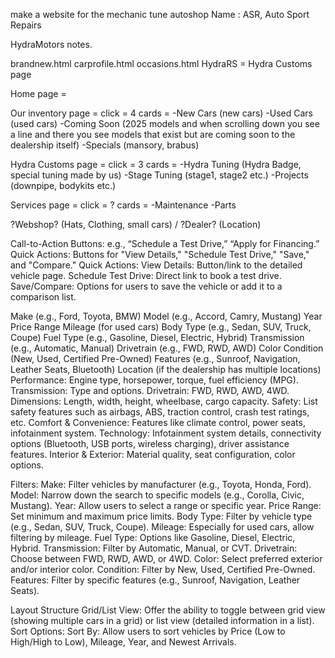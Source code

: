 make a website for the mechanic tune autoshop
Name : ASR, Auto Sport Repairs

HydraMotors notes.

brandnew.html
carprofile.html
occasions.html
HydraRS = Hydra Customs page

Home page = 

Our inventory page = click = 4 cards =
 -New Cars (new cars)
 -Used Cars (used cars)
 -Coming Soon (2025 models and when scrolling down you see a line and there you see models that exist but are coming soon to the dealership itself)
 -Specials (mansory, brabus)

Hydra Customs page = click = 3 cards =
 -Hydra Tuning (Hydra Badge, special tuning made by us)
 -Stage Tuning (stage1, stage2 etc.)
 -Projects (downpipe, bodykits etc.)

Services page = click = ? cards = 
 -Maintenance
 -Parts

?Webshop? (Hats, Clothing, small cars) / ?Dealer? (Location)

Call-to-Action Buttons: e.g., “Schedule a Test Drive,” “Apply for Financing.”
Quick Actions: Buttons for "View Details," "Schedule Test Drive," "Save," and "Compare."
Quick Actions:
View Details: Button/link to the detailed vehicle page.
Schedule Test Drive: Direct link to book a test drive.
Save/Compare: Options for users to save the vehicle or add it to a comparison list.

Make (e.g., Ford, Toyota, BMW)
Model (e.g., Accord, Camry, Mustang)
Year
Price Range
Mileage (for used cars)
Body Type (e.g., Sedan, SUV, Truck, Coupe)
Fuel Type (e.g., Gasoline, Diesel, Electric, Hybrid)
Transmission (e.g., Automatic, Manual)
Drivetrain (e.g., FWD, RWD, AWD)
Color
Condition (New, Used, Certified Pre-Owned)
Features (e.g., Sunroof, Navigation, Leather Seats, Bluetooth)
Location (if the dealership has multiple locations)
Performance: Engine type, horsepower, torque, fuel efficiency (MPG).
Transmission: Type and options.
Drivetrain: FWD, RWD, AWD, 4WD.
Dimensions: Length, width, height, wheelbase, cargo capacity.
Safety: List safety features such as airbags, ABS, traction control, crash test ratings, etc.
Comfort & Convenience: Features like climate control, power seats, infotainment system.
Technology: Infotainment system details, connectivity options (Bluetooth, USB ports, wireless charging), driver assistance features.
Interior & Exterior: Material quality, seat configuration, color options.

Filters:
Make: Filter vehicles by manufacturer (e.g., Toyota, Honda, Ford).
Model: Narrow down the search to specific models (e.g., Corolla, Civic, Mustang).
Year: Allow users to select a range or specific year.
Price Range: Set minimum and maximum price limits.
Body Type: Filter by vehicle type (e.g., Sedan, SUV, Truck, Coupe).
Mileage: Especially for used cars, allow filtering by mileage.
Fuel Type: Options like Gasoline, Diesel, Electric, Hybrid.
Transmission: Filter by Automatic, Manual, or CVT.
Drivetrain: Choose between FWD, RWD, AWD, or 4WD.
Color: Select preferred exterior and/or interior color.
Condition: Filter by New, Used, Certified Pre-Owned.
Features: Filter by specific features (e.g., Sunroof, Navigation, Leather Seats).

Layout Structure
Grid/List View:
Offer the ability to toggle between grid view (showing multiple cars in a grid) or list view (detailed information in a list).
Sort Options:
Sort By: Allow users to sort vehicles by Price (Low to High/High to Low), Mileage, Year, and Newest Arrivals.